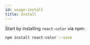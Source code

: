 ```yaml
---
id: usage-install
title: Install
---
```

Start by installing `react-color` via npm:
```sh
npm install react-color --save
```
